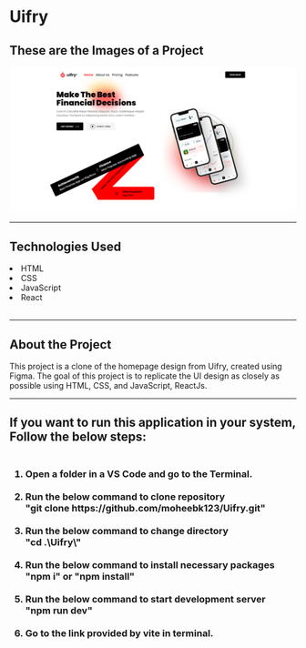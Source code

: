 # Uifry

<h2>These are the Images of a Project</h2>
<img src="./public/photo.png" />
<br/>
<hr/>
<h2>Technologies Used</h2>
<li>HTML</li>
<li>CSS</li>
<li>JavaScript</li>
<li>React</li>
<br/>
<hr/>
<h2>About the Project</h2>
<p>This project is a clone of the homepage design from Uifry, created using Figma. The goal of this project is to replicate the UI design as closely as possible using HTML, CSS, and JavaScript, ReactJs.</p>
<hr/>
<h2>If you want to run this application in your system, Follow the below steps:</h2>
<h3>
<ol type="1">
  <br/>
  <li>
    Open a folder in a VS Code and go to the Terminal.
  </li>
  <br/>
  <li>
    Run the below command to clone repository
    <br />"git clone https://github.com/moheebk123/Uifry.git"
  </li>
  <br/>
  <li>
    Run the below command to change directory
    <br />"cd .\Uifry\"
  </li>
  <br/>
  <li>
    Run the below command to install necessary packages <br />"npm i" or
    "npm install"
  </li>
  <br/>
  <li>
    Run the below command to start development server<br />"npm run dev"
  </li>
  <br/>
  <li>
    Go to the link provided by vite in terminal.
  </li>
</ol>
